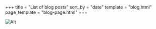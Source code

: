 +++
title = "List of blog posts"
sort_by = "date"
template = "blog.html"
page_template = "blog-page.html"
+++

![Alt](https://media.tenor.com/NeJfHqkmdMIAAAAi/tux-linux-penguin.gif)
